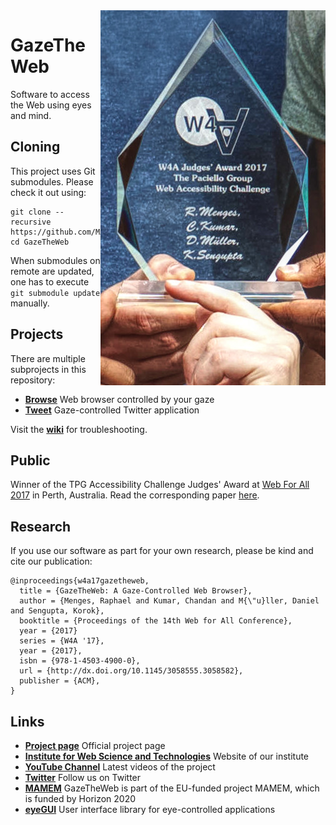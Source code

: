 <img align="right" src="Browse/media/Award.jpg"/>

# GazeTheWeb
Software to access the Web using eyes and mind.

## Cloning
This project uses Git submodules. Please check it out using:
```
git clone --recursive https://github.com/MAMEM/GazeTheWeb
cd GazeTheWeb
```
When submodules on remote are updated, one has to execute ```git submodule update``` manually.

## Projects
There are multiple subprojects in this repository:
* [**Browse**](Browse) Web browser controlled by your gaze
* [**Tweet**](Tweet) Gaze-controlled Twitter application

Visit the [**wiki**](https://github.com/MAMEM/GazeTheWeb/wiki) for troubleshooting.

## Public
Winner of the TPG Accessibility Challenge Judges' Award at [Web For All 2017](http://www.w4a.info/2016/2017) in Perth, Australia. Read the corresponding paper [here](Browse/media/W4A17-p19-WeST.pdf).

## Research
If you use our software as part for your own research, please be kind and cite our publication:
```
@inproceedings{w4a17gazetheweb,
  title = {GazeTheWeb: A Gaze-Controlled Web Browser},
  author = {Menges, Raphael and Kumar, Chandan and M{\"u}ller, Daniel and Sengupta, Korok},
  booktitle = {Proceedings of the 14th Web for All Conference},
  year = {2017}
  series = {W4A '17},
  year = {2017},
  isbn = {978-1-4503-4900-0},
  url = {http://dx.doi.org/10.1145/3058555.3058582},
  publisher = {ACM},
}
```

## Links
* [**Project page**](http://west.uni-koblenz.de/en/research/gazetheweb) Official project page
* [**Institute for Web Science and Technologies**](http://west.uni-koblenz.de) Website of our institute
* [**YouTube Channel**](https://www.youtube.com/channel/UCiM5FSmeFyeU1s4tj_e794Q) Latest videos of the project
* [**Twitter**](https://twitter.com/GazeTheWeb) Follow us on Twitter
* [**MAMEM**](http://www.mamem.eu) GazeTheWeb is part of the EU-funded project MAMEM, which is funded by Horizon 2020
* [**eyeGUI**](https://github.com/raphaelmenges/eyegui) User interface library for eye-controlled applications
